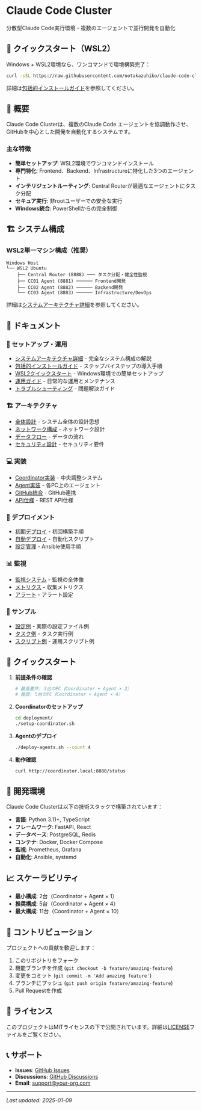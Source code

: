 # Claude Code Cluster

分散型Claude Code実行環境 - 複数のエージェントで並行開発を自動化

## 🚀 クイックスタート（WSL2）

Windows + WSL2環境なら、ワンコマンドで環境構築完了：

```bash
curl -sSL https://raw.githubusercontent.com/ootakazuhiko/claude-code-cluster/main/wsl2/install-claude-cluster.sh | bash
```

詳細は[包括的インストールガイド](docs/INSTALLATION_GUIDE_COMPREHENSIVE.md)を参照してください。

## 🎯 概要

Claude Code Clusterは、複数のClaude Code エージェントを協調動作させ、GitHubを中心とした開発を自動化するシステムです。

### 主な特徴

- **簡単セットアップ**: WSL2環境でワンコマンドインストール
- **専門特化**: Frontend、Backend、Infrastructureに特化した3つのエージェント
- **インテリジェントルーティング**: Central Routerが最適なエージェントにタスク分配
- **セキュア実行**: 非rootユーザーでの安全な実行
- **Windows統合**: PowerShellからの完全制御

## 🏗️ システム構成

### WSL2単一マシン構成（推奨）

```
Windows Host
└── WSL2 Ubuntu
    ├── Central Router (8888) ─── タスク分配・健全性監視
    ├── CC01 Agent (8881) ────── Frontend開発
    ├── CC02 Agent (8882) ────── Backend開発
    └── CC03 Agent (8883) ────── Infrastructure/DevOps
```

詳細は[システムアーキテクチャ詳細](docs/SYSTEM_ARCHITECTURE.md)を参照してください。

## 📁 ドキュメント

### 🔧 セットアップ・運用

- [システムアーキテクチャ詳細](docs/SYSTEM_ARCHITECTURE.md) - 完全なシステム構成の解説
- [包括的インストールガイド](docs/INSTALLATION_GUIDE_COMPREHENSIVE.md) - ステップバイステップの導入手順
- [WSL2クイックスタート](wsl2/README.md) - Windows環境での簡単セットアップ
- [運用ガイド](OPERATION_GUIDE.md) - 日常的な運用とメンテナンス
- [トラブルシューティング](docs/troubleshooting.md) - 問題解決ガイド

### 🏗️ アーキテクチャ

- [全体設計](architecture/overview.md) - システム全体の設計思想
- [ネットワーク構成](architecture/network.md) - ネットワーク設計
- [データフロー](architecture/dataflow.md) - データの流れ
- [セキュリティ設計](architecture/security.md) - セキュリティ要件

### 💻 実装

- [Coordinator実装](implementation/coordinator.md) - 中央調整システム
- [Agent実装](implementation/agent.md) - 各PC上のエージェント
- [GitHub統合](implementation/github-integration.md) - GitHub連携
- [API仕様](implementation/api-spec.md) - REST API仕様

### 🚀 デプロイメント

- [初期デプロイ](deployment/initial-setup.md) - 初回構築手順
- [自動デプロイ](deployment/automation.md) - 自動化スクリプト
- [設定管理](deployment/config-management.md) - Ansible使用手順

### 📊 監視

- [監視システム](monitoring/overview.md) - 監視の全体像
- [メトリクス](monitoring/metrics.md) - 収集メトリクス
- [アラート](monitoring/alerts.md) - アラート設定

### 📝 サンプル

- [設定例](examples/configurations/) - 実際の設定ファイル例
- [タスク例](examples/tasks/) - タスク実行例
- [スクリプト例](examples/scripts/) - 運用スクリプト例

## 🚀 クイックスタート

1. **前提条件の確認**
   ```bash
   # 最低要件: 3台のPC（Coordinator + Agent × 2）
   # 推奨: 5台のPC（Coordinator + Agent × 4）
   ```

2. **Coordinatorのセットアップ**
   ```bash
   cd deployment/
   ./setup-coordinator.sh
   ```

3. **Agentのデプロイ**
   ```bash
   ./deploy-agents.sh --count 4
   ```

4. **動作確認**
   ```bash
   curl http://coordinator.local:8080/status
   ```

## 🔧 開発環境

Claude Code Clusterは以下の技術スタックで構築されています：

- **言語**: Python 3.11+, TypeScript
- **フレームワーク**: FastAPI, React
- **データベース**: PostgreSQL, Redis
- **コンテナ**: Docker, Docker Compose
- **監視**: Prometheus, Grafana
- **自動化**: Ansible, systemd

## 📈 スケーラビリティ

- **最小構成**: 2台（Coordinator + Agent × 1）
- **推奨構成**: 5台（Coordinator + Agent × 4）
- **最大構成**: 11台（Coordinator + Agent × 10）

## 🤝 コントリビューション

プロジェクトへの貢献を歓迎します：

1. このリポジトリをフォーク
2. 機能ブランチを作成 (`git checkout -b feature/amazing-feature`)
3. 変更をコミット (`git commit -m 'Add amazing feature'`)
4. ブランチにプッシュ (`git push origin feature/amazing-feature`)
5. Pull Requestを作成

## 📄 ライセンス

このプロジェクトはMITライセンスの下で公開されています。詳細は[LICENSE](LICENSE)ファイルをご覧ください。

## 📞 サポート

- **Issues**: [GitHub Issues](https://github.com/your-org/claude-code-cluster/issues)
- **Discussions**: [GitHub Discussions](https://github.com/your-org/claude-code-cluster/discussions)
- **Email**: support@your-org.com

---

*Last updated: 2025-01-09*
